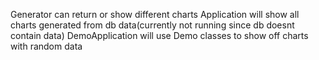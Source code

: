 Generator can return or show different charts
Application will show all charts generated from db data(currently not running since db doesnt contain data)
DemoApplication will use Demo classes to show off charts with random data
